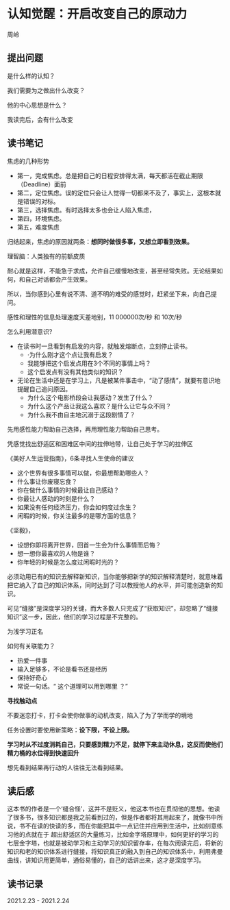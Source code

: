 # 认知觉醒：开启改变自己的原动力

周岭

## 提出问题

是什么样的认知？

我们需要为之做出什么改变？

他的中心思想是什么？

我读完后，会有什么改变

## 读书笔记

焦虑的几种形势

- 第一，完成焦虑。总是把自己的日程安排得太满，每天都活在截止期限（Deadline）面前
- 第二，定位焦虑。误的定位只会让人觉得一切都来不及了，事实上，这根本就是错误的对标。
- 第三，选择焦虑。有时选择太多也会让人陷入焦虑，
- 第四，环境焦虑。
- 第五，难度焦虑



归结起来，焦虑的原因就两条：**想同时做很多事，又想立即看到效果。**



理智脑：人类独有的前额皮质

耐心就是这样，不能急于求成，允许自己缓慢地改变，甚至经常失败。无论结果如何，和自己对话都会产生效果。

所以，当你感到心里有说不清、道不明的难受的感觉时，赶紧坐下来，向自己提问。



感性和理性的信息处理速度天差地别，11 000000次/秒 和 10次/秒

怎么利用潜意识?

- 在读书时一旦看到有启发的内容，就触发熔断点，立刻停止读书。
  - ·为什么刚才这个点让我有启发？
  - 我能够把这个启发点用在3个不同的事情上吗？
  - 这个启发点有没有其他类似的知识？
- 无论在生活中还是在学习上，凡是被某件事击中，“动了感情”，就要有意识地提醒自己追问原因。
  - 为什么这个电影桥段会让我感动？发生了什么？
  - 为什么这个产品让我这么喜欢？是什么让它与众不同？
  - 为什么我不由自主地沉溺于这段剧情了？

先用感性能力帮助自己选择，再用理性能力帮助自己思考。

凭感觉找出舒适区和困难区中间的拉伸地带，让自己处于学习的拉伸区



《美好人生运营指南》，6条寻找人生使命的建议

- 这个世界有很多事情可以做，你最想帮助哪些人？
- 什么事让你废寝忘食？
- 你在做什么事情的时候最让自己感动？
- 你最让人感动的时刻是什么？
- 如果没有任何经济压力，你会如何度过余生？
- 闲暇的时候，你关注最多的是哪方面的信息？

《坚毅》，

- 设想你即将离开世界，回首一生会为什么事情而后悔？
- 想一想你最喜欢的人物是谁？
- 你年轻的时候是怎么度过闲暇时光的？

必须动用已有的知识去解释新知识，当你能够把新学的知识解释清楚时，就意味着把它纳入了自己的知识体系，同时达到了可以教授他人的水平，并可能创造新的知识。

可见“缝接”是深度学习的关键，而大多数人只完成了“获取知识”，却忽略了“缝接知识”这一步，因此，他们的学习过程是不完整的。



为浅学习正名

如何有关联能力？

- 热爱一件事
- 输入足够多，不论是看书还是经历
- 保持好奇心
- 常说一句话。“ 这个道理可以用到哪里 ？”



**寻找触动点**

不要迷恋打卡，打卡会使你做事的动机改变，陷入了为了学而学的境地

任务设置时要使用新策略：**设下限，不设上限。**



**学习时从不过度消耗自己，只要感到精力不足，就停下来主动休息，这反而使他们精力桶的水位得到快速回升**

想先看到结果再行动的人往往无法看到结果。

## 读后感

这本书的作者是一个‘缝合怪’，这并不是贬义，他这本书也在贯彻他的思想。他读了很多书，很多知识都是我之前看到过的，但是作者都将其用起来了，就像书中所说，书不在读的快读的多，而在你能把其中一点记住并应用到生活中，比如刻意练习他的点就在于 超出舒适区的大量练习，比如金字塔原理中，如何更好的学习的七层金字塔，也就是被动学习和主动学习的知识留存率，在每次阅读完后，将新的知识和老的知识体系进行缝接，将知识真正的融入到自己的知识体系中，利用弗曼曲线，讲知识用更简单，通俗易懂的，自己的话讲出来，这才是深度学习。



## 读书记录

2021.2.23 - 2021.2.24

